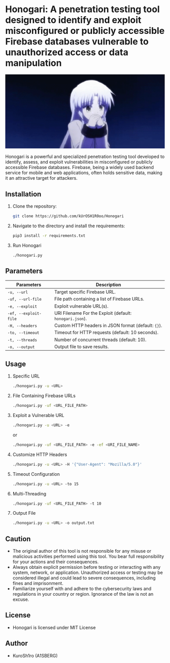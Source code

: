 # Honogari: A penetration testing tool designed to identify and exploit misconfigured or publicly accessible Firebase databases vulnerable to unauthorized access or data manipulation

![GIF](https://github.com/kUrOSH1R0oo/Honogari/blob/main/angel.gif)

Honogari is a powerful and specialized penetration testing tool developed to identify, assess, and exploit vulnerabilities in misconfigured or publicly accessible Firebase databases. Firebase, being a widely used backend service for mobile and web applications, often holds sensitive data, making it an attractive target for attackers.

## Installation

1. Clone the repository:
    ```bash
    git clone https://github.com/kUrOSH1R0oo/Honogari
    ```

2. Navigate to the directory and install the requirements:
    ```bash
    pip3 install -r requirements.txt
    ```

3. Run Honogari
    ```bash
    ./honogari.py
    ```

## Parameters

| Parameters                  | Description                                                        |
|-------------------------|--------------------------------------------------------------------|
| `-u, --url`              | Target specific Firebase URL.                                      |
| `-uf, --url-file`        | File path containing a list of Firebase URLs.                      |
| `-e, --exploit`          | Exploit vulnerable URL(s).                                         |
| `-ef, --exploit-file`    | URI Filename For the Exploit (default: `honogari.json`).          |
| `-H, --headers`          | Custom HTTP headers in JSON format (default: `{}`).                 |
| `-to, --timeout`         | Timeout for HTTP requests (default: 10 seconds).                   |
| `-t, --threads`          | Number of concurrent threads (default: 10).                        |
| `-o, --output`           | Output file to save results.                                       |

## Usage

1. Specific URL
    ```bash
    ./honogari.py -u <URL>
    ```

2. File Containing Firebase URLs
    ```bash
    ./honogari.py -uf <URL_FILE_PATH>
    ```

3. Exploit a Vulnerable URL
    ```bash
    ./honogari.py -u <URL> -e
    ```
    or
    ```bash
    ./honogari.py -uf <URL_FILE_PATH> -e -ef <URI_FILE_NAME>
    ```

4. Customize HTTP Headers
    ```bash
    ./honogari.py -u <URL> -H '{"User-Agent": "Mozilla/5.0"}'
    ```

5. Timeout Configuration
    ```bash
    ./honogari.py -u <URL> -to 15
    ```

6. Multi-Threading
    ```bash
    ./honogari.py -uf <URL_FILE_PATH> -t 10
    ```

7. Output File
    ```bash
    ./honogari.py -u <URL> -o output.txt
    ```

## Caution

- The original author of this tool is not responsible for any misuse or malicious activities performed using this tool. You bear full responsibility for your actions and their consequences.
- Always obtain explicit permission before testing or interacting with any system, network, or application. Unauthorized access or testing may be considered illegal and could lead to severe consequences, including fines and imprisonment.
- Familiarize yourself with and adhere to the cybersecurity laws and regulations in your country or region. Ignorance of the law is not an excuse.

## License

- Honogari is licensed under MIT License

## Author
- KuroSh1ro (A1SBERG)

